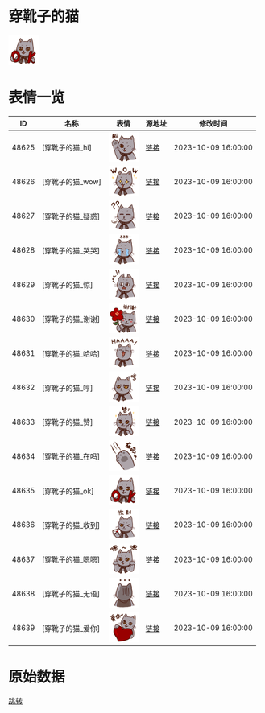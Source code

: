# 穿靴子的猫

<img src="./cover.png" height="60" alt="cover" />

# 表情一览

|ID|名称|表情|源地址|修改时间|
|----|----|----|----|----|
|48625|[穿靴子的猫_hi]|<img src="./pic/048625_%5B穿靴子的猫_hi%5D.png" height="60" alt="hi"/>|[链接](https://i0.hdslb.com/bfs/garb/f65c60be804cbf9ca0d2b485538eb4eb11e2fb95.png)|2023-10-09 16:00:00|
|48626|[穿靴子的猫_wow]|<img src="./pic/048626_%5B穿靴子的猫_wow%5D.png" height="60" alt="wow"/>|[链接](https://i0.hdslb.com/bfs/garb/0522e2f742f22f1a3ad8aecaa8a8784d7f89560e.png)|2023-10-09 16:00:00|
|48627|[穿靴子的猫_疑惑]|<img src="./pic/048627_%5B穿靴子的猫_疑惑%5D.png" height="60" alt="疑惑"/>|[链接](https://i0.hdslb.com/bfs/garb/ad4b3b268b3d5d5ac34ee0b764c9358dc94e5d69.png)|2023-10-09 16:00:00|
|48628|[穿靴子的猫_哭哭]|<img src="./pic/048628_%5B穿靴子的猫_哭哭%5D.png" height="60" alt="哭哭"/>|[链接](https://i0.hdslb.com/bfs/garb/d63f90a4a501c7429f4ea0f3d777c6595311269b.png)|2023-10-09 16:00:00|
|48629|[穿靴子的猫_惊]|<img src="./pic/048629_%5B穿靴子的猫_惊%5D.png" height="60" alt="惊"/>|[链接](https://i0.hdslb.com/bfs/garb/44dfba69f1e492bd14a720621f397df33dbbf048.png)|2023-10-09 16:00:00|
|48630|[穿靴子的猫_谢谢]|<img src="./pic/048630_%5B穿靴子的猫_谢谢%5D.png" height="60" alt="谢谢"/>|[链接](https://i0.hdslb.com/bfs/garb/b3f4026b48454342b8f414b0bff2f783baa6b001.png)|2023-10-09 16:00:00|
|48631|[穿靴子的猫_哈哈]|<img src="./pic/048631_%5B穿靴子的猫_哈哈%5D.png" height="60" alt="哈哈"/>|[链接](https://i0.hdslb.com/bfs/garb/0e859e3c2701b9007a4de8f532e63c3e06774e36.png)|2023-10-09 16:00:00|
|48632|[穿靴子的猫_哼]|<img src="./pic/048632_%5B穿靴子的猫_哼%5D.png" height="60" alt="哼"/>|[链接](https://i0.hdslb.com/bfs/garb/0b9cd76ccd715d035ecf3470bbd7a202a8e90c0b.png)|2023-10-09 16:00:00|
|48633|[穿靴子的猫_赞]|<img src="./pic/048633_%5B穿靴子的猫_赞%5D.png" height="60" alt="赞"/>|[链接](https://i0.hdslb.com/bfs/garb/d67ac8ccdaf12646203796181bb05d507e6fcff3.png)|2023-10-09 16:00:00|
|48634|[穿靴子的猫_在吗]|<img src="./pic/048634_%5B穿靴子的猫_在吗%5D.png" height="60" alt="在吗"/>|[链接](https://i0.hdslb.com/bfs/garb/5eee1914b39d491ff162b1cdfa5ab44e26212eae.png)|2023-10-09 16:00:00|
|48635|[穿靴子的猫_ok]|<img src="./pic/048635_%5B穿靴子的猫_ok%5D.png" height="60" alt="ok"/>|[链接](https://i0.hdslb.com/bfs/garb/348a27edfd9b902caf74764aad50664b4678a912.png)|2023-10-09 16:00:00|
|48636|[穿靴子的猫_收到]|<img src="./pic/048636_%5B穿靴子的猫_收到%5D.png" height="60" alt="收到"/>|[链接](https://i0.hdslb.com/bfs/garb/a09097ab5a4cc89a98333d7afc2e5105c4f306d4.png)|2023-10-09 16:00:00|
|48637|[穿靴子的猫_嗯嗯]|<img src="./pic/048637_%5B穿靴子的猫_嗯嗯%5D.png" height="60" alt="嗯嗯"/>|[链接](https://i0.hdslb.com/bfs/garb/fcc85c489558360e51e16470d86771aa1a2e878e.png)|2023-10-09 16:00:00|
|48638|[穿靴子的猫_无语]|<img src="./pic/048638_%5B穿靴子的猫_无语%5D.png" height="60" alt="无语"/>|[链接](https://i0.hdslb.com/bfs/garb/14c69e706e7c4928501a13ce68022657ea2aada1.png)|2023-10-09 16:00:00|
|48639|[穿靴子的猫_爱你]|<img src="./pic/048639_%5B穿靴子的猫_爱你%5D.png" height="60" alt="爱你"/>|[链接](https://i0.hdslb.com/bfs/garb/ff6dc9bcc94025342a536a3ac634fc253cc19425.png)|2023-10-09 16:00:00|

# 原始数据

[跳转](./raw.json)

